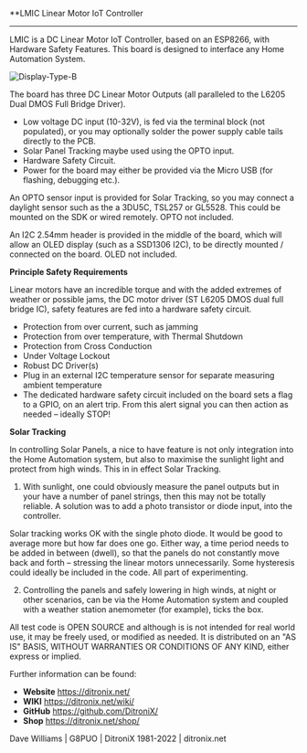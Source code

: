 **LMIC Linear Motor IoT Controller

------------

LMIC is a DC Linear Motor IoT Controller, based on an ESP8266, with Hardware Safety Features.  This board is designed to interface any Home Automation System.

![Display-Type-B](https://ditronix.net/wp-content/uploads/2022/11/LMIC-ESP8266-SDK-v1-2210-104-OLED-Bring-Up-scaled.jpg?raw=true)


The board has three DC Linear Motor Outputs (all paralleled to the L6205 Dual DMOS Full Bridge Driver).

- Low voltage DC input (10-32V), is fed via the terminal block (not populated), or you may optionally solder the power supply cable tails directly to the PCB.
- Solar Panel Tracking maybe used using the OPTO input.
- Hardware Safety Circuit.
- Power for the board may either be provided via the Micro USB (for flashing, debugging etc.).

An OPTO sensor input is provided for Solar Tracking, so you may connect a daylight sensor such as the a 3DU5C, TSL257 or GL5528.  This could be mounted on the SDK or wired remotely. OPTO not included.

An I2C 2.54mm header is provided in the middle of the board, which will allow an OLED display (such as a SSD1306 I2C), to be directly mounted / connected on the board.  OLED not included.

**Principle Safety Requirements**

Linear motors have an incredible torque and with the added extremes of weather or possible jams, the DC motor driver (ST L6205 DMOS dual full bridge IC), safety features are fed into a hardware safety circuit.

- Protection from over current, such as jamming
- Protection from over temperature, with Thermal Shutdown
- Protection from Cross Conduction
- Under Voltage Lockout
- Robust DC Driver(s)
- Plug in an external I2C temperature sensor for separate measuring ambient temperature
- The dedicated hardware safety circuit included on the board sets a flag to a GPIO, on an alert trip. From this alert signal you can then action as needed – ideally STOP!

**Solar Tracking**

In controlling Solar Panels, a nice to have feature is not only integration into the Home Automation system, but also to maximise the sunlight light and protect from high winds. This in in effect Solar Tracking.

1) With sunlight, one could obviously measure the panel outputs but in your have a number of panel strings, then this may not be totally reliable. A solution was to add a photo transistor or diode input, into the controller.

Solar tracking works OK with the single photo diode. It would be good to average more but how far does one go. Either way, a time period needs to be added in between (dwell), so that the panels do not constantly move back and forth – stressing the linear motors unnecessarily. Some hysteresis could ideally be included in the code. All part of experimenting.

2) Controlling the panels and safely lowering in high winds, at night or other scenarios, can be via the Home Automation system and coupled with a weather station anemometer (for example), ticks the box.


All test code is OPEN SOURCE and although is is not intended for real world use, it may be freely used, or modified as needed.  It is distributed on an "AS IS" BASIS, WITHOUT WARRANTIES OR CONDITIONS OF ANY KIND, either express or implied.

Further information can be found:

- **Website** https://ditronix.net/
- **WIKI**  https://ditronix.net/wiki/
- **GitHub**  https://github.com/DitroniX/
- **Shop**  https://ditronix.net/shop/

Dave Williams | G8PUO | DitroniX 1981-2022 | ditronix.net
